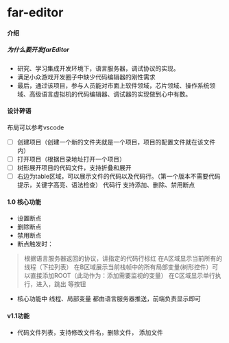 # far-editor

#### 介绍
##### 为什么要开发farEditor
- 研究、学习集成开发环境下，语言服务器，调试协议的实现。
- 满足小众游戏开发圈子中缺少代码编辑器的刚性需求
- 最后，通过该项目，参与人员能对市面上软件领域，芯片领域、操作系统领域、高级语言虚拟机的代码编辑器、调试器的实现做到心中有数。


#### 设计碎语
布局可以参考vscode
- [ ] 创建项目（创建一个新的文件夹就是一个项目，项目的配置文件就在该文件内）
- [ ] 打开项目（根据目录地址打开一个项目）
- [ ] 树形展开项目的代码文件，支持折叠和展开
- [ ] 右边为table区域，可以展示文件的代码以及代码行。（第一个版本不需要代码提示，关键字高亮、语法检查） 代码行 支持添加、删除、禁用断点
#### 1.0 核心功能
- 设置断点
- 删除断点
- 禁用断点
- 断点触发时：
> 根据语言服务器返回的协议，讲指定的代码行标红
> 在A区域显示当前所有的线程（下拉列表）
> 在B区域展示当前栈帧中的所有局部变量(树形控件）可以直接添加ROOT（此动作为：添加需要监视的变量）
> 在C区域显示单行执行，进入，跳出 等按钮

- 核心功能中 线程、局部变量 都由语言服务器推送，前端负责显示即可 

#### v1.1功能
- 代码文件列表，支持修改文件名，删除文件， 添加文件



